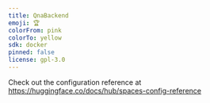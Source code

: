 ```yaml
---
title: QnaBackend
emoji: 🏆
colorFrom: pink
colorTo: yellow
sdk: docker
pinned: false
license: gpl-3.0
---
```


Check out the configuration reference at https://huggingface.co/docs/hub/spaces-config-reference
